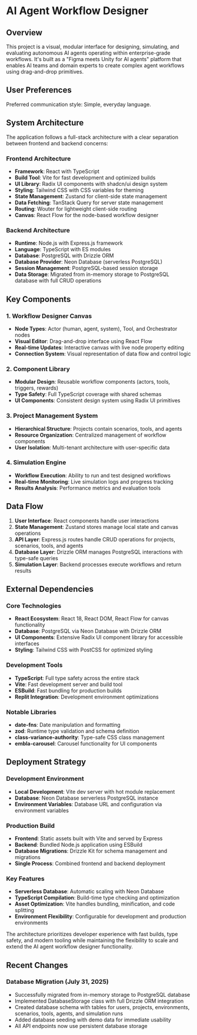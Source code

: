 # AI Agent Workflow Designer

## Overview

This project is a visual, modular interface for designing, simulating, and evaluating autonomous AI agents operating within enterprise-grade workflows. It's built as a "Figma meets Unity for AI agents" platform that enables AI teams and domain experts to create complex agent workflows using drag-and-drop primitives.

## User Preferences

Preferred communication style: Simple, everyday language.

## System Architecture

The application follows a full-stack architecture with a clear separation between frontend and backend concerns:

### Frontend Architecture
- **Framework**: React with TypeScript
- **Build Tool**: Vite for fast development and optimized builds
- **UI Library**: Radix UI components with shadcn/ui design system
- **Styling**: Tailwind CSS with CSS variables for theming
- **State Management**: Zustand for client-side state management
- **Data Fetching**: TanStack Query for server state management
- **Routing**: Wouter for lightweight client-side routing
- **Canvas**: React Flow for the node-based workflow designer

### Backend Architecture
- **Runtime**: Node.js with Express.js framework
- **Language**: TypeScript with ES modules
- **Database**: PostgreSQL with Drizzle ORM
- **Database Provider**: Neon Database (serverless PostgreSQL)
- **Session Management**: PostgreSQL-based session storage
- **Data Storage**: Migrated from in-memory storage to PostgreSQL database with full CRUD operations

## Key Components

### 1. Workflow Designer Canvas
- **Node Types**: Actor (human, agent, system), Tool, and Orchestrator nodes
- **Visual Editor**: Drag-and-drop interface using React Flow
- **Real-time Updates**: Interactive canvas with live node property editing
- **Connection System**: Visual representation of data flow and control logic

### 2. Component Library
- **Modular Design**: Reusable workflow components (actors, tools, triggers, rewards)
- **Type Safety**: Full TypeScript coverage with shared schemas
- **UI Components**: Consistent design system using Radix UI primitives

### 3. Project Management System
- **Hierarchical Structure**: Projects contain scenarios, tools, and agents
- **Resource Organization**: Centralized management of workflow components
- **User Isolation**: Multi-tenant architecture with user-specific data

### 4. Simulation Engine
- **Workflow Execution**: Ability to run and test designed workflows
- **Real-time Monitoring**: Live simulation logs and progress tracking
- **Results Analysis**: Performance metrics and evaluation tools

## Data Flow

1. **User Interface**: React components handle user interactions
2. **State Management**: Zustand stores manage local state and canvas operations
3. **API Layer**: Express.js routes handle CRUD operations for projects, scenarios, tools, and agents
4. **Database Layer**: Drizzle ORM manages PostgreSQL interactions with type-safe queries
5. **Simulation Layer**: Backend processes execute workflows and return results

## External Dependencies

### Core Technologies
- **React Ecosystem**: React 18, React DOM, React Flow for canvas functionality
- **Database**: PostgreSQL via Neon Database with Drizzle ORM
- **UI Components**: Extensive Radix UI component library for accessible interfaces
- **Styling**: Tailwind CSS with PostCSS for optimized styling

### Development Tools
- **TypeScript**: Full type safety across the entire stack
- **Vite**: Fast development server and build tool
- **ESBuild**: Fast bundling for production builds
- **Replit Integration**: Development environment optimizations

### Notable Libraries
- **date-fns**: Date manipulation and formatting
- **zod**: Runtime type validation and schema definition
- **class-variance-authority**: Type-safe CSS class management
- **embla-carousel**: Carousel functionality for UI components

## Deployment Strategy

### Development Environment
- **Local Development**: Vite dev server with hot module replacement
- **Database**: Neon Database serverless PostgreSQL instance
- **Environment Variables**: Database URL and configuration via environment variables

### Production Build
- **Frontend**: Static assets built with Vite and served by Express
- **Backend**: Bundled Node.js application using ESBuild
- **Database Migrations**: Drizzle Kit for schema management and migrations
- **Single Process**: Combined frontend and backend deployment

### Key Features
- **Serverless Database**: Automatic scaling with Neon Database
- **TypeScript Compilation**: Build-time type checking and optimization
- **Asset Optimization**: Vite handles bundling, minification, and code splitting
- **Environment Flexibility**: Configurable for development and production environments

The architecture prioritizes developer experience with fast builds, type safety, and modern tooling while maintaining the flexibility to scale and extend the AI agent workflow designer functionality.

## Recent Changes

### Database Migration (July 31, 2025)
- Successfully migrated from in-memory storage to PostgreSQL database
- Implemented DatabaseStorage class with full Drizzle ORM integration
- Created database schema with tables for users, projects, environments, scenarios, tools, agents, and simulation runs
- Added database seeding with demo data for immediate usability
- All API endpoints now use persistent database storage